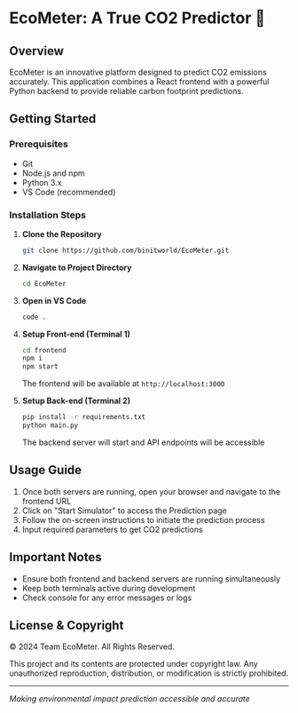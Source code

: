 # EcoMeter: A True CO2 Predictor 🌱

## Overview
EcoMeter is an innovative platform designed to predict CO2 emissions accurately. This application combines a React frontend with a powerful Python backend to provide reliable carbon footprint predictions.

## Getting Started

### Prerequisites
- Git
- Node.js and npm
- Python 3.x
- VS Code (recommended)

### Installation Steps

1. **Clone the Repository**
   ```bash
   git clone https://github.com/binitworld/EcoMeter.git
   ```

2. **Navigate to Project Directory**
   ```bash
   cd EcoMeter
   ```

3. **Open in VS Code**
   ```bash
   code .
   ```

4. **Setup Front-end (Terminal 1)**
   ```bash
   cd frontend
   npm i
   npm start
   ```
   The frontend will be available at `http://localhost:3000`

5. **Setup Back-end (Terminal 2)**
   ```bash
   pip install -r requirements.txt
   python main.py
   ```
   The backend server will start and API endpoints will be accessible

## Usage Guide

1. Once both servers are running, open your browser and navigate to the frontend URL
2. Click on "Start Simulator" to access the Prediction page
3. Follow the on-screen instructions to initiate the prediction process
4. Input required parameters to get CO2 predictions



## Important Notes
- Ensure both frontend and backend servers are running simultaneously
- Keep both terminals active during development
- Check console for any error messages or logs

## License & Copyright

© 2024 Team EcoMeter. All Rights Reserved.

This project and its contents are protected under copyright law. Any unauthorized reproduction, distribution, or modification is strictly prohibited.

---
*Making environmental impact prediction accessible and accurate*
